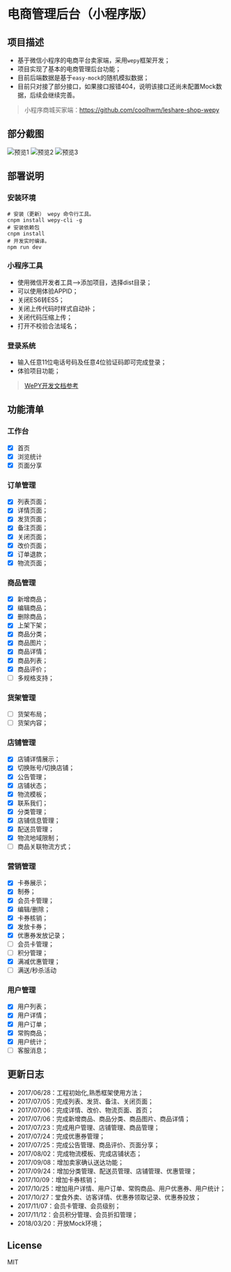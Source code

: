 # 电商管理后台（小程序版）

## 项目描述

- 基于微信小程序的电商平台卖家端，采用`wepy`框架开发；
- 项目实现了基本的电商管理后台功能；
- 目前后端数据是基于`easy-mock`的随机模拟数据；
- 目前只对接了部分接口，如果接口报错404，说明该接口还尚未配置Mock数据，后续会继续完善。

> 小程序商城买家端：https://github.com/coolhwm/leshare-shop-wepy

## 部分截图

![预览1](http://img.leshare.shop/github/seller/preview-1.jpg)
![预览2](http://img.leshare.shop/github/seller/preview-2.jpg)
![预览3](http://img.leshare.shop/github/seller/preview-3.jpg)

## 部署说明

### 安装环境

```shell
# 安装（更新） wepy 命令行工具。
cnpm install wepy-cli -g
# 安装依赖包
cnpm install
# 开发实时编译。
npm run dev
```

### 小程序工具

- 使用微信开发者工具-->添加项目，选择dist目录；
- 可以使用体验APPID；
- 关闭ES6转ES5；
- 关闭上传代码时样式自动补；
- 关闭代码压缩上传；
- 打开不校验合法域名；

### 登录系统

- 输入任意11位电话号码及任意4位验证码即可完成登录；
- 体验项目功能；

> [WePY开发文档参考](https://tencent.github.io/wepy/)

## 功能清单

### 工作台

- [x] 首页
- [x] 浏览统计
- [x] 页面分享

### 订单管理

- [x] 列表页面；
- [x] 详情页面；
- [x] 发货页面；
- [x] 备注页面；
- [x] 关闭页面；
- [x] 改价页面；
- [x] 订单退款；
- [x] 物流页面；

### 商品管理

- [x] 新增商品；
- [x] 编辑商品；
- [x] 删除商品；
- [x] 上架下架；
- [x] 商品分类；
- [x] 商品图片；
- [x] 商品详情；
- [x] 商品列表；
- [x] 商品评价；
- [ ] 多规格支持；

### 货架管理

- [ ] 货架布局；
- [ ] 货架内容；

### 店铺管理

- [x] 店铺详情展示；
- [x] 切换账号/切换店铺；
- [x] 公告管理；
- [x] 店铺状态；
- [x] 物流模板；
- [x] 联系我们；
- [x] 分类管理；
- [x] 店铺信息管理；
- [x] 配送员管理；
- [x] 物流地域限制；
- [ ] 商品关联物流方式；

### 营销管理

- [x] 卡券展示；
- [x] 制券；
- [x] 会员卡管理；
- [x] 编辑/删除；
- [x] 卡券核销；
- [x] 发放卡券；
- [x] 优惠券发放记录；
- [ ] 会员卡管理；
- [ ] 积分管理；
- [x] 满减优惠管理；
- [ ] 满送/秒杀活动

### 用户管理

- [x] 用户列表；
- [x] 用户详情；
- [x] 用户订单；
- [x] 常购商品；
- [x] 用户统计；
- [ ] 客服消息；

## 更新日志

- 2017/06/28：工程初始化,熟悉框架使用方法；
- 2017/07/05：完成列表、发货、备注、关闭页面；
- 2017/07/06：完成详情、改价、物流页面、首页；
- 2017/07/06：完成新增商品、商品分类、商品图片、商品详情；
- 2017/07/23：完成用户管理、店铺管理、商品管理；
- 2017/07/24：完成优惠券管理；
- 2017/07/25：完成公告管理、商品评价、页面分享；
- 2017/08/02：完成物流模板、完成店铺状态；
- 2017/09/08：增加卖家确认送达功能；
- 2017/09/24：增加分类管理、配送员管理、店铺管理、优惠管理；
- 2017/10/09：增加卡券核销；
- 2017/10/25：增加用户详情、用户订单、常购商品、用户优惠券、用户统计；
- 2017/10/27：堂食外卖、访客详情、优惠券领取记录、优惠券投放；
- 2017/11/07：会员卡管理、会员级别；
- 2017/11/12：会员积分管理、会员折扣管理；
- 2018/03/20：开放Mock环境；

## License

MIT

